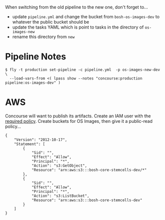 When switching from the old pipeline to the new one, don't forget to...

 * update `pipeline.yml` and change the bucket from `bosh-os-images-dev` to whatever the public bucket should be
 * update the tasks YAML which is point to tasks in the directory of `os-images-new`
 * rename this directory from `new`

# Pipeline Notes

    $ fly -t production set-pipeline -c pipeline.yml  -p os-images-new-dev \
      --load-vars-from <( lpass show --notes "concourse:production pipeline:os-images-dev" )


# AWS

Concourse will want to publish its artifacts. Create an IAM user with the [required policy](iam_policy.json). Create buckets for OS Images, then give it a public-read policy...

    {
        "Version": "2012-10-17",
        "Statement": [
            {
                "Sid": "",
                "Effect": "Allow",
                "Principal": "*",
                "Action": "s3:GetObject",
                "Resource": "arn:aws:s3:::bosh-core-stemcells-dev/*"
            },
            {
                "Sid": "",
                "Effect": "Allow",
                "Principal": "*",
                "Action": "s3:ListBucket",
                "Resource": "arn:aws:s3:::bosh-core-stemcells-dev"
            }
        ]
    }
